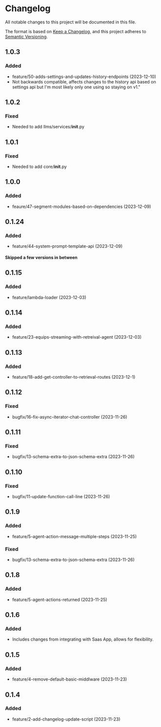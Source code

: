 # Changelog

All notable changes to this project will be documented in this file.

The format is based on [Keep a Changelog](https://keepachangelog.com/en/1.0.0/),
and this project adheres to [Semantic Versioning](https://semver.org/spec/v2.0.0.html).

## 1.0.3
### Added
  - feature/50-adds-settings-and-updates-history-endpoints (2023-12-10) 
  - Not backwards compatible, affects changes to the history api based on settings api but I'm most likely only one using so staying on v1."

## 1.0.2
### Fixed
  - Needed to add llms/services/__init__.py 

## 1.0.1
### Fixed
  - Needed to add core/__init__.py

## 1.0.0
### Added
  - feaure/47-segment-modules-based-on-dependencies (2023-12-09)

## 0.1.24
### Added
  - feature/44-system-prompt-template-api (2023-12-09)
  
#### Skipped a few versions in between

## 0.1.15
### Added
  - feature/lambda-loader (2023-12-03)

## 0.1.14
### Added
  - feature/23-equips-streaming-with-retreival-agent (2023-12-03)

## 0.1.13
### Added
  - feature/18-add-get-controller-to-retrieval-routes (2023-12-1)

## 0.1.12
### Fixed
  - bugfix/16-fix-async-iterator-chat-controller (2023-11-26)

## 0.1.11
### Fixed
  - bugfix/13-schema-extra-to-json-schema-extra (2023-11-26)

## 0.1.10
### Fixed
  - bugfix/11-update-function-call-line (2023-11-26)

## 0.1.9
### Added
  - feature/5-agent-action-message-multiple-steps (2023-11-25)
### Fixed
  - bugfix/13-schema-extra-to-json-schema-extra (2023-11-26)

## 0.1.8
### Added 
  - feature/5-agent-actions-returned (2023-11-25)
  
## 0.1.6
### Added 
  - Includes changes from integrating with Saas App, allows for flexibility.

## 0.1.5
### Added 
  - feature/4-remove-default-basic-middlware (2023-11-23)
  
## 0.1.4
### Added 
  - feature/2-add-changelog-update-script (2023-11-23)
